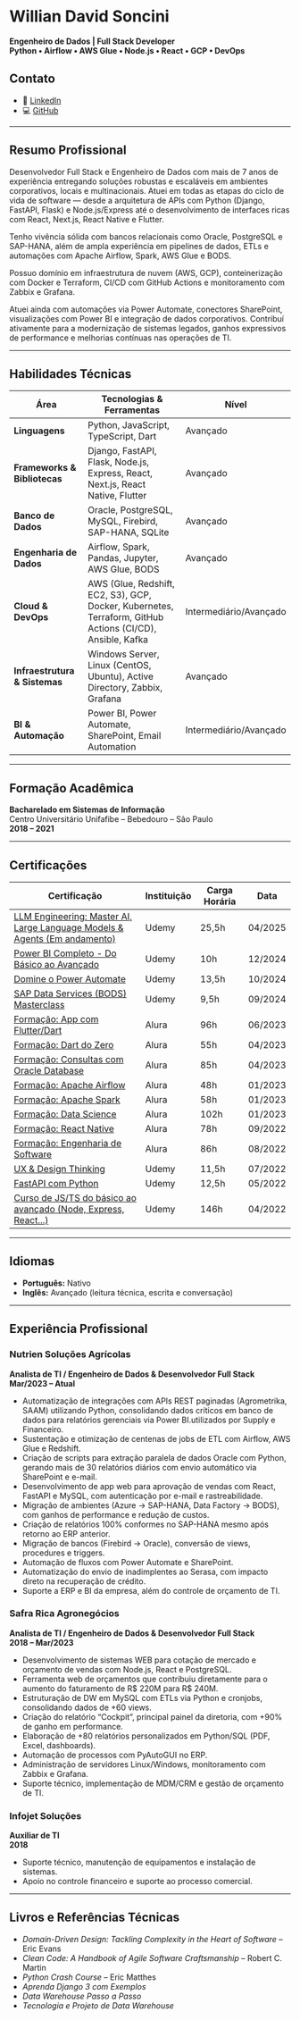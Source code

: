 # **Willian David Soncini**

<!-- [<button style="background-color: #4CAF50; color: white; padding: 10px 20px; border: none; border-radius: 5px; cursor: pointer;" aria-label="Switch to English">English Version</button>](README_en.md) -->

**Engenheiro de Dados | Full Stack Developer**  
**Python • Airflow • AWS Glue • Node.js • React • GCP • DevOps**

## **Contato**

- 💼 [LinkedIn](https://www.linkedin.com/in/willian-soncini-783b18160/)
- 💻 [GitHub](https://github.com/williansoncini)

---

## **Resumo Profissional**

Desenvolvedor Full Stack e Engenheiro de Dados com mais de 7 anos de experiência entregando soluções robustas e escaláveis em ambientes corporativos, locais e multinacionais. Atuei em todas as etapas do ciclo de vida de software — desde a arquitetura de APIs com Python (Django, FastAPI, Flask) e Node.js/Express até o desenvolvimento de interfaces ricas com React, Next.js, React Native e Flutter.

Tenho vivência sólida com bancos relacionais como Oracle, PostgreSQL e SAP-HANA, além de ampla experiência em pipelines de dados, ETLs e automações com Apache Airflow, Spark, AWS Glue e BODS.

Possuo domínio em infraestrutura de nuvem (AWS, GCP), conteinerização com Docker e Terraform, CI/CD com GitHub Actions e monitoramento com Zabbix e Grafana.

Atuei ainda com automações via Power Automate, conectores SharePoint, visualizações com Power BI e integração de dados corporativos. Contribuí ativamente para a modernização de sistemas legados, ganhos expressivos de performance e melhorias contínuas nas operações de TI.

---

## **Habilidades Técnicas**

| Área                              | Tecnologias & Ferramentas                                                                 | Nível                  |
| --------------------------------- | ----------------------------------------------------------------------------------------- | ---------------------- |
| **Linguagens**                  | Python, JavaScript, TypeScript, Dart                                          | Avançado               |
| **Frameworks & Bibliotecas**   | Django, FastAPI, Flask, Node.js, Express, React, Next.js, React Native, Flutter | Avançado               |
| **Banco de Dados**                | Oracle, PostgreSQL, MySQL, Firebird, SAP-HANA, SQLite                                     | Avançado               |
| **Engenharia de Dados**           | Airflow, Spark, Pandas, Jupyter, AWS Glue, BODS                                           | Avançado               |
| **Cloud & DevOps**                | AWS (Glue, Redshift, EC2, S3), GCP, Docker, Kubernetes, Terraform, GitHub Actions (CI/CD), Ansible, Kafka | Intermediário/Avançado |
| **Infraestrutura & Sistemas**     | Windows Server, Linux (CentOS, Ubuntu), Active Directory, Zabbix, Grafana                 | Avançado               |
| **BI & Automação**                | Power BI, Power Automate, SharePoint, Email Automation                                    | Intermediário/Avançado |

---

## **Formação Acadêmica**

**Bacharelado em Sistemas de Informação**  
Centro Universitário Unifafibe – Bebedouro – São Paulo  
**2018 – 2021**

---

## **Certificações**

| Certificação | Instituição | Carga Horária | Data |
| ------------ | ----------- | ------------- | ---- |
| [LLM Engineering: Master AI, Large Language Models & Agents (Em andamento)]() | Udemy | 25,5h | 04/2025 |
| [Power BI Completo - Do Básico ao Avançado](https://www.udemy.com/certificate/UC-ddb4575d-7996-4195-8d45-cf2e2fc1f86a/) | Udemy | 10h | 12/2024 |
| [Domine o Power Automate](https://www.udemy.com/certificate/UC-76ab9ab2-c04b-4194-85c6-bd9d84e71a69/) | Udemy | 13,5h | 10/2024 |
| [SAP Data Services (BODS) Masterclass](https://www.udemy.com/certificate/UC-26d3440e-e6e1-4a10-b32c-c2df6b8856cd/) | Udemy | 9,5h | 09/2024 |
| [Formação: App com Flutter/Dart](https://cursos.alura.com.br/degree/certificate/a75a04bf-ee91-49dd-a7e3-b0221dd39f5b?lang=pt_BR) | Alura | 96h | 06/2023 |
| [Formação: Dart do Zero](https://cursos.alura.com.br/degree/certificate/5e5f036b-e8f3-43d7-981f-c3ce8f327e77?lang=pt_BR) | Alura | 55h | 04/2023 |
| [Formação: Consultas com Oracle Database](https://cursos.alura.com.br/degree/certificate/7484db61-0009-49d3-842b-9688d9e1456e?lang=pt_BR) | Alura | 85h | 04/2023 |
| [Formação: Apache Airflow](https://cursos.alura.com.br/degree/certificate/19c040ef-f512-4043-af9e-de4a15f7ae85) | Alura | 48h | 01/2023 |
| [Formação: Apache Spark](https://cursos.alura.com.br/degree/certificate/a377c759-ae61-4ff8-8bc7-ef51248673e9) | Alura | 58h | 01/2023 |
| [Formação: Data Science](https://cursos.alura.com.br/degree/certificate/1203c550-2c37-45d9-9946-693bb3861312) | Alura | 102h | 01/2023 |
| [Formação: React Native](https://cursos.alura.com.br/degree/certificate/e7145c95-7bce-4f49-97f2-b5b9861328d0) | Alura | 78h | 09/2022 |
| [Formação: Engenharia de Software](https://cursos.alura.com.br/degree/certificate/5ae17ce2-0671-4c6d-a6b8-85d11649fc2b) | Alura | 86h | 08/2022 |
| [UX & Design Thinking](https://www.udemy.com/certificate/UC-c2b61adf-f942-49ce-8536-12c51a5868ea/) | Udemy | 11,5h | 07/2022 |
| [FastAPI com Python](https://www.udemy.com/certificate/UC-08ef708a-74e6-4091-9d52-f33459f6b0fd/) | Udemy | 12,5h | 05/2022 |
| [Curso de JS/TS do básico ao avançado (Node, Express, React...)](https://www.udemy.com/certificate/UC-e5668631-a6e7-437f-9f41-230236dda2c1/) | Udemy | 146h | 04/2022 |

---

## **Idiomas**

- **Português:** Nativo  
- **Inglês:** Avançado (leitura técnica, escrita e conversação)

---

## **Experiência Profissional**

### **Nutrien Soluções Agrícolas**  
**Analista de TI / Engenheiro de Dados & Desenvolvedor Full Stack**  
**Mar/2023 – Atual**

- Automatização de integrações com APIs REST paginadas (Agrometrika, SAAM) utilizando Python, consolidando dados críticos em banco de dados para relatórios gerenciais via Power BI.utilizados por Supply e Financeiro.
- Sustentação e otimização de centenas de jobs de ETL com Airflow, AWS Glue e Redshift.
- Criação de scripts para extração paralela de dados Oracle com Python, gerando mais de 30 relatórios diários com envio automático via SharePoint e e-mail.
- Desenvolvimento de app web para aprovação de vendas com React, FastAPI e MySQL, com autenticação por e-mail e rastreabilidade.
- Migração de ambientes (Azure → SAP-HANA, Data Factory → BODS), com ganhos de performance e redução de custos.
- Criação de relatórios 100% conformes no SAP-HANA mesmo após retorno ao ERP anterior.
- Migração de bancos (Firebird → Oracle), conversão de views, procedures e triggers.
- Automação de fluxos com Power Automate e SharePoint.
- Automatização do envio de inadimplentes ao Serasa, com impacto direto na recuperação de crédito.
- Suporte a ERP e BI da empresa, além do controle de orçamento de TI.

### **Safra Rica Agronegócios**  
**Analista de TI / Engenheiro de Dados & Desenvolvedor Full Stack**  
**2018 – Mar/2023**

- Desenvolvimento de sistemas WEB para cotação de mercado e orçamento de vendas com Node.js, React e PostgreSQL.
- Ferramenta web de orçamentos que contribuiu diretamente para o aumento do faturamento de R$ 220M para R$ 240M.
- Estruturação de DW em MySQL com ETLs via Python e cronjobs, consolidando dados de +60 views.
- Criação do relatório “Cockpit”, principal painel da diretoria, com +90% de ganho em performance.
- Elaboração de +80 relatórios personalizados em Python/SQL (PDF, Excel, dashboards).
- Automação de processos com PyAutoGUI no ERP.
- Administração de servidores Linux/Windows, monitoramento com Zabbix e Grafana.
- Suporte técnico, implementação de MDM/CRM e gestão de orçamento de TI.

### **Infojet Soluções**  
**Auxiliar de TI**  
**2018**

- Suporte técnico, manutenção de equipamentos e instalação de sistemas.
- Apoio no controle financeiro e suporte ao processo comercial.

---

## **Livros e Referências Técnicas**

- *Domain-Driven Design: Tackling Complexity in the Heart of Software* – Eric Evans  
- *Clean Code: A Handbook of Agile Software Craftsmanship* – Robert C. Martin  
- *Python Crash Course* – Eric Matthes  
- *Aprenda Django 3 com Exemplos*  
- *Data Warehouse Passo a Passo*  
- *Tecnologia e Projeto de Data Warehouse*
